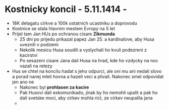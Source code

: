 # Kostnicky koncil - 5.11.1414 - 

- 18K delagatu cirkve a 100k ostatnich ucastniku a doprovodu
- Kostnice se stala hlavnim mestem Evropy na 5 let
- Prijel tam Jan HUs po ochranou cisare **Zikmunda**
  - 25 dni po prijedu prikazal papez Jan 25. a kardinalove, aby Husa uveznili v podzemi
  - Nekolik mesicu Husa soudili a vyslychali ho kvuli podezreni z kacirstvi
  - Po sesazeni cisare Jana dali Husa na hrad, kde ho vzdycky na noc vazali na retezy
- Hus se chtel na koncilu hadat s jeho odpurci, ale oni mu ani nedali slovo a porad nanej mleli hovna a hazeli veci a plivali. Nakonec smel odpovidat jen ano ne
  - Nakonec byl **prohlasen za kacire**
  - Pak Husovi dali exkomunikado, jinak by ho nemohli upalit a pak ho dali svetske moci, aby cirkev mohla rict, ze cirkev neupalila jana
  - 